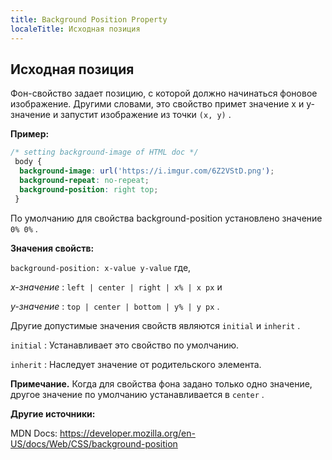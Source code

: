 ```yaml
---
title: Background Position Property
localeTitle: Исходная позиция
---
```

## Исходная позиция

Фон-свойство задает позицию, с которой должно начинаться фоновое изображение. Другими словами, это свойство примет значение x и y-значение и запустит изображение из точки `(x, y)` .

**Пример:**

```css
/* setting background-image of HTML doc */ 
 body { 
  background-image: url('https://i.imgur.com/6Z2VStD.png'); 
  background-repeat: no-repeat; 
  background-position: right top; 
 } 
```

По умолчанию для свойства background-position установлено значение `0% 0%` .

**Значения свойств:**

`background-position: x-value y-value` где,

_x-значение_ : `left | center | right | x% | x px` и

_y-значение_ : `top | center | bottom | y% | y px` .

Другие допустимые значения свойств являются `initial` и `inherit` .

`initial` : Устанавливает это свойство по умолчанию.

`inherit` : Наследует значение от родительского элемента.

**Примечание.** Когда для свойства фона задано только одно значение, другое значение по умолчанию устанавливается в `center` .

**Другие источники:**

MDN Docs: https://developer.mozilla.org/en-US/docs/Web/CSS/background-position